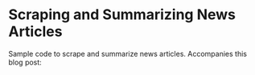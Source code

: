 # Scraping and Summarizing News Articles
Sample code to scrape and summarize news articles. Accompanies this blog post: 
